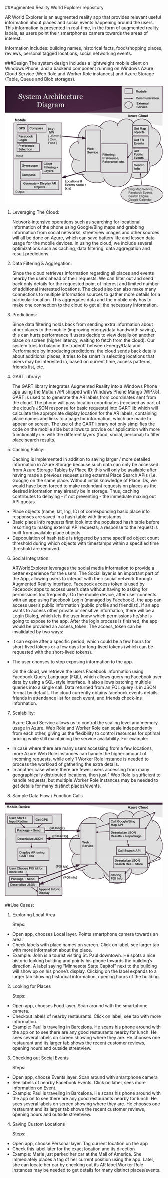 ﻿##Augmented Reality World Explorer repository

AR World Explorer is an augmented reality app that provides relevant useful information about places and social events happening around the users. This information is presented in real-time, in the form of augmented reality labels, as users point their smartphones camera towards the areas of interest.

Information includes: building names, historical facts, food/shopping places, reviews, personal tagged locations, social networking events.

###Design 
The system design includes a lightweight mobile client on Windows Phone, and a backend component running on Windows Azure Cloud Service (Web Role and Worker Role instances) and Azure Storage (Table, Queue and Blob storages).

![alt tag](doc/SystemArchitecture.jpg)

1. Leveraging The Cloud: 

    Network-intensive operations such as searching for locational information of the phone using Google/Bing maps and grabbing information from social networks, streetview images and other sources will all be done on Azure, which can save battery life and lessen data usage for the mobile devices. In using the cloud, we include several optimizations such as caching, data filtering, data aggregation and result predictions.

2. Data Filtering & Aggregation: 

    Since the cloud retrieves information regarding all places and events nearby the users ahead of their requests: We can filter out and send back only details for the requested point of interest and limited number of additional interested locations. The cloud also can also make many connections to multiple information sources to gather more details for a particular location. This aggregates data and the mobile only has to make one connection to the cloud to get all the necessary information.

3. Predictions:

    Since data filtering holds back from sending extra information about other places to the mobile (improving energy/data bandwidth saving), this can hurts performance if users decide to view details on another place on screen (higher latency, waiting to fetch from the cloud). Our system tries to balance the tradeoff between Energy/Data and Performance by introducing predictions: the cloud sends back details about additional places, it tries to be smart in selecting locations that users may be interested in, based on current time, access patterns, friends list, etc.

4. GART Library:

    The GART library integrates Augmented Reality into a Windows Phone app using the Motion API shipped with Windows Phone Mango (WP7.5). GART is used to to generate the AR labels from coordinates sent from the cloud. The phone will pass location coordinates (received as part of the cloud’s JSON response for basic requests) into GART lib which will calculate the appropriate display location for the AR labels, containing place names and links to a page for information, which are made to appear on screen. The use of the GART library not only simplifies the code on the mobile side but allows to provide our application with more functionality i.e. with the different layers (food, social, personal) to filter place search results.

5. Caching Policy:

   Caching is implemented in addition to saving larger / more detailed information in Azure Storage because such data can only be accessed from Azure Storage Tables by Place ID: this will only be available after having made a previous request using external Place Search APIs (i.e. Google) on the same place. Without initial knowledge of Place IDs, we would have been forced to make redundant requests on places as the desired information may already be in storage. Thus, caching contributes to delaying - if not preventing - the immediate maxing out API quotas.

  * Place objects (name, lat, lng, ID) of corresponding basic place info responses are saved in a hash table with timestamps.
  * Basic place info requests first look into the populated hash table before resorting to making external API requests; a response to the request is built from available place objects.
  * Depopulation of hash table is triggered by some specified object count threshold during which objects with timestamps within a specified time threshold are removed.

6. Social Integration:

   ARWorldExplorer leverages the social media information to provide a better experience for the users. The Social layer is an important part of the App, allowing users to interact with their social network through Augmented Reality interface. Facebook access token is used by Facebook apps to access user’s data without having to asking for permissions too frequently. On the mobile device, after user connects with an app using Facebook Login (managed by Facebook), the app can access user’s public information (public profile and friendlist). If an app wants to access other private or sensitive information, there will be a Login Dialog, which lets the user know which permissions he/she is going to expose to the app. After the login process is finished, the app would be provided an access_token. The access_token can be invalidated by two ways:
  * It can expire after a specific period, which could be a few hours for short-lived tokens or a few days for long-lived tokens (which can be requested with the short-lived tokens).
  * The user chooses to stop exposing information to the app. 

    On the cloud, we retrieve the users Facebook information using Facebook Query Language (FQL), which allows querying Facebook user data by using a SQL-style interface. It also allows batching multiple queries into a single call. Data returned from an FQL query is in JSON format by default. The cloud currently obtains facebook events details, friends in attendance list for each event, and friends check-ins information.

7. Scalability:

    Azure Cloud Service allows us to control the scaling level and memory usage in Azure. Web Role and Worker Role can scale independently from each other, giving us the flexibility to control resources for optimal pricing while still maintaining the service availability.
For example:
  * In case where there are many users accessing from a few locations, more Azure Web Role instances can handle the higher amount of incoming requests, while only 1 Worker Role instance is needed to process the workload of gathering the extra details.
  * In another case where there are fewer users accessing from many geographically distributed locations, then just 1 Web Role is sufficient to handle requests, but multiple Worker Role instances may be needed to get details for many distinct places/events.

8. Sample Data Flow / Function Calls

![alt tag](doc/SampleDataFlow.jpg)

##Use Cases:

1. Exploring Local Area

   Steps:
  * Open app, chooses Local layer. Points smartphone camera towards an area.
  * Check labels with place names on screen. Click on label, see larger tab with more information about the place.
  * Example: John is a tourist visiting St. Paul downtown. He spots a nice historic looking building and points his phone towards the building’s direction. A label saying “Minnesota State Capitol” next to the building will show up on his phone’s display. Clicking on the label expands to a larger tab showing historical information, opening hours of the building.

2. Looking for Places

   Steps:
  * Open app, chooses Food layer. Scan around with the smartphone camera.
  * Checkout labels of nearby restaurants. Click on label, see tab with more information.
  * Example: Paul is traveling in Barcelona. He scans his phone around with the app on to see there are any good restaurants nearby for lunch. He sees several labels on screen showing where they are. He chooses one restaurant and its larger tab shows the recent customer reviews, opening hours and outside streetview.

3. Checking out Social Events

   Steps:
  * Open app, choose Events layer. Scan around with smartphone camera
  * See labels of nearby Facebook Events. Click on label, sees more information on Event.
  * Example: Paul is traveling in Barcelona. He scans his phone around with the app on to see there are any good restaurants nearby for lunch. He sees several labels on screen showing where they are. He chooses one restaurant and its larger tab shows the recent customer reviews, opening hours and outside streetview.

4. Saving Custom Locations

   Steps:
  * Open app, choose Personal layer. Tag current location on the app
  * Check this label later for the exact location and its direction
  * Example: Marie just parked her car at the Mall of America. She immediately places a tag of her current position using the app. Later, she can locate her car by checking out its AR label.Worker Role instances may be needed to get details for many distinct places/events.

